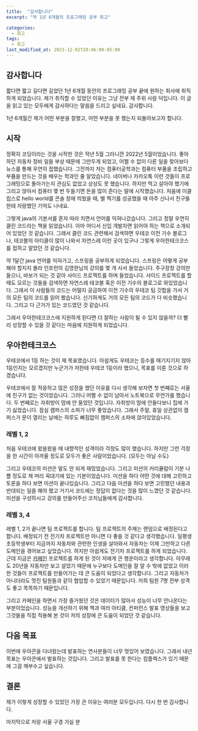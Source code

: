 ```yaml
---
title:  "감사합니다"
excerpt: "약 1년 6개월의 프로그래밍 공부 회고"

categories:
  - 회고
tags:
  - 회고
last_modified_at: 2023-12-02T20:46:00-05:00
---
```


## 감사합니다
짧다면 짧고 길다면 길었던 1년 6개월 동안의 프로그래밍 공부 끝에 원하는 회사에 취직하게 되었습니다.
제가 취직할 수 있었던 이유는 그냥 전부 제 주위 사람 덕입니다. 이 글을 읽고 있는 모두에게 감사하다는 말씀을 드리고 싶네요.
감사합니다.

1년 6개월간 제가 어떤 부분을 잘했고, 어떤 부분을 못 했는지 되돌아보고자 합니다.

## 시작

정확히 코딩이라는 것을 시작한 것은 작년 5월 그러니깐 2022년 5월이었습니다. 좋아하던 자동차 정비 일을 부상 때문에 그만두게 되었고, 어쩔 수 없이 다른 일을 찾아보다 뉴스를 통해 우연히 접했습니다. 그전까지 저는 컴퓨터공학과는 컴퓨터 부품을 조립하고 부품을 만드는 것을 배우는 학과인 줄 알았습니다. 네이버나 카카오톡 이런 것들이 프로그래밍으로 돌아가는지 관심도 없었고 상상도 못 했습니다. 하지만 먹고 살아야 했기에 그리고 앉아서 컴퓨터 몇 번 두들기면 돈을 많이 준다는 말에 시작했습니다. 처음에 이클립스로 hello world를 콘솔 창에 띄웠을 때, 별 찍기를 성공했을 때 아주 신나서 친구들한테 자랑했던 기억도 나네요.

그렇게 java의 기본서를 혼자 따라 치면서 언어를 익혀나갔습니다. 그리고 정말 우연히 클린 코드라는 책을 읽었습니다. 아마 어디서 신입 개발자면 읽어야 하는 책으로 소개되어 있었던 것 같습니다. 그래서 클린 코드 관련해서 검색하면 우테코 이전 기수 블로그나, 테코블의 아티클이 많이 나와서 자연스레 이런 곳이 있구나 그렇게 우아한테크코스를 접하고 알았던 것 같습니다.

약 1달간 java 언어를 익혀가고, 스프링을 공부하게 되었습니다. 스프링은 어떻게 공부해야 할지지 몰라 인프런의 김영한님의 강의를 몇 개 사서 들었습니다. 주구장창 강의만 들으니, 바보가 되는 것 같아 사이드 프로젝트를 하며 들었습니다. 사이드 프로젝트를 할 때도 모르는 것들을 검색하면 자연스레 테코블 혹은 이전 기수의 블로그로 와있었습니다. 그래서 이 사람들의 코드는 어떨지 궁금하여 이전 기수의 우테코 팀 깃헙을 가서 거의 모든 팀의 코드를 읽어 봤습니다. 신기하게도 거의 모든 팀의 코드가 다 비슷했습니다. 그리고 다 근거가 있는 코드였던 것 같습니다.

그래서 우아한테크코스에 지원하게 된다면 더 잘하는 사람이 될 수 있지 않을까? 더 빨리 성장할 수 있을 것 같다는 마음에 지원하게 되었습니다.

## 우아한테크코스
우테코에서 1등 하는 것이 제 목표였습니다. 아쉽게도 우테코는 등수를 매기지기지 않아 1등인지는 모르겠지만 누군가가 저한테 우테코 1등이라 했으니, 목표를 이룬 것으로 하겠습니다.

우테코에서 잘 적응하고 많은 성장을 했던 이유를 다시 생각해 보자면 첫 번째로는 서울에 친구가 없는 것이었습니다. 그러니 어쩔 수 없이 남아서 노트북으로 무언가를 했습니다. 두 번째로는 자취방이 맘에 안 들었던 것입니다. 자취방이 맘에 안들다보니 집에 가기 싫었습니다. 잠실 캠퍼스의 소파가 너무 좋았습니다. 그래서 주말, 휴일 상관없이 캠퍼스가 문이 열리는 날에는 하루도 빠짐없이 캠퍼스의 소파에 앉아있었습니다. 

### 레벨 1, 2
처음 우테코에 왔을왔을 때 내향적인 성격이라 걱정도 많이 했습니다. 하지만 그런 걱정을 한 시간이 아까울 정도로 모두가 좋은 사람이었습니다. (모두는 아닐 수도)

그리고 우테코의 미션은 말도 안 되게 재밌었습니다. 그리고 미션의 커리큘럼이 기분 나쁠 정도로 제 머리 꼭대기에 있는 기분이었습니다. 미션을 하다 어떤 것에 대해 고민하고 토론을 하다 보면 미션이 끝나있습니다. 그리고 다음 미션을 하다 보면 고민했던 내용과 반대되는 일을 해야 했고 거기서 코드에는 정답이 없다는 것을 많이 느꼈던 것 같습니다. 미션을 구성하시고 강의를 만들어주신 코치님들에게 감사합니다.

### 레벨 3, 4
레벨 1, 2가 끝나면 팀 프로젝트를 합니다. 팀 프로젝트의 주제는 랜덤으로 배정된다고 합니다. 배정되기 전 전기차 프로젝트만 아니면 다 좋을 것 같다고 생각했습니다. 일평생 초등학생부터 지금까지 자동차와 관련한 인생을 살아와서 자동차는 이제 그만하고 다른 도메인을 겪어보고 싶었습니다. 하지만 아쉽게도 전기차 프로젝트를 하게 되었습니다. 근데 지금은 [카페인](https://carffe.in) 프로젝트를 하게 된 것이 저에게 큰 행운이라고 생각합니다. 아무래도 20년을 자동차만 보고 살았기 때문에 누구보다 도메인을 잘 알 수 밖에 없었고 이러한 것들이 프로젝트를 만들어가는 데 큰 도움이 되었다고 생각합니다. 그리고 자동차가 아니더라도 멋진 팀원들과 같이 협업할 수 있었기 때문입니다. 저희 팀원 7명 전부 성격도 좋고 똑똑하기 때문입니다.

그리고 카페인을 하면서 가장 즐거웠던 것은 데이터가 많아서 성능이 너무 안나온다는 부분이었습니다. 성능을 개선하기 위해 책과 여러 아티클, 컨퍼런스 발표 영상들을 보고 그것들을 직접 적용해 본 것이 저의 성장에 큰 도움이 되었던 것 같습니다.

## 다음 목표

이번에 우아콘을 다녀왔는데 발표하는 연사분들이 너무 멋있어 보였습니다. 그래서 내년 목표는 우아콘에서 발표하는 것입니다.
그리고 발표를 못 한다는 컴플렉스가 있기 때문에 그걸 깨부수고 싶습니다.

## 결론

제가 이렇게 성장할 수 있었던 가장 큰 이유는 여러분 모두입니다. 다시 한 번 감사합니다.

마지막으로 저랑 서울 구경 가실 분